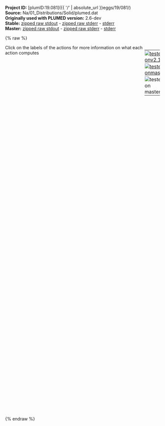 **Project ID:** [plumID:19.081]({{ '/' | absolute_url }}eggs/19/081/)  
**Source:** Na/01_Distributions/Solid/plumed.dat  
**Originally used with PLUMED version:** 2.6-dev  
**Stable:** [zipped raw stdout](plumed.dat.plumed.stdout.txt.zip) - [zipped raw stderr](plumed.dat.plumed.stderr.txt.zip) - [stderr](plumed.dat.plumed.stderr)  
**Master:** [zipped raw stdout](plumed.dat.plumed_master.stdout.txt.zip) - [zipped raw stderr](plumed.dat.plumed_master.stderr.txt.zip) - [stderr](plumed.dat.plumed_master.stderr)  

{% raw %}
<div style="width: 100%; float:left">
<div style="width: 90%; float:left" id="value_details_data/Na/01_Distributions/Solid/plumed.dat"> Click on the labels of the actions for more information on what each action computes </div>
<div style="width: 10%; float:left"><table><tr><td style="padding:1px"><a href="plumed.dat.plumed.stderr"><img src="https://img.shields.io/badge/v2.10-failed-red.svg" alt="tested onv2.10" /></a></td></tr><tr><td style="padding:1px"><a href="plumed.dat.plumed_master.stderr"><img src="https://img.shields.io/badge/master-failed-red.svg" alt="tested onmaster" /></a></td></tr><tr><td style="padding:1px"><img src="https://img.shields.io/badge/with-LOAD-yellow.svg" alt="tested on master" /></td></tr>
</table></div></div>
<pre style="width=97%;">
<span class="plumedtooltip" style="color:blue"># vim:ft=plumed<span class="right">Enables syntax highlighting for PLUMED files in vim. See <a href="https://www.plumed.org/doc-master/user-doc/html/_vim_syntax.html">here for more details. </a><i></i></span></span>
<br/><span class="plumedtooltip" style="color:green">RESTART<span class="right">Activate restart. <a href="https://www.plumed.org/doc-master/user-doc/html/_r_e_s_t_a_r_t.html" style="color:green">More details</a><i></i></span></span>
<br/><span style="display:none;" id="data/Na/01_Distributions/Solid/plumed.dat">The RESTART action with label <b></b> calculates something</span><span class="plumedtooltip" style="color:green">LOAD<span class="right">Loads a library, possibly defining new actions. <a href="https://www.plumed.org/doc-master/user-doc/html/_l_o_a_d.html" style="color:green">More details</a><i></i></span></span> <span class="plumedtooltip">FILE<span class="right">file to be loaded<i></i></span></span>=<b name="data/Na/01_Distributions/Solid/plumed.dat">../../../RefCV.cpp</b>

<b name="data/Na/01_Distributions/Solid/plumed.datenergy" onclick='showPath("data/Na/01_Distributions/Solid/plumed.dat","data/Na/01_Distributions/Solid/plumed.datenergy","data/Na/01_Distributions/Solid/plumed.datenergy","brown")'>energy</b>: <span class="plumedtooltip" style="color:green">ENERGY<span class="right">Calculate the total potential energy of the simulation box. <a href="https://www.plumed.org/doc-master/user-doc/html/_e_n_e_r_g_y.html" style="color:green">More details</a><i></i></span></span>
<br/><span style="display:none;" id="data/Na/01_Distributions/Solid/plumed.datenergy">The ENERGY action with label <b>energy</b> calculates something</span><b name="data/Na/01_Distributions/Solid/plumed.datvol" onclick='showPath("data/Na/01_Distributions/Solid/plumed.dat","data/Na/01_Distributions/Solid/plumed.datvol","data/Na/01_Distributions/Solid/plumed.datvol","brown")'>vol</b>: <span class="plumedtooltip" style="color:green">VOLUME<span class="right">Calculate the volume of the simulation box. <a href="https://www.plumed.org/doc-master/user-doc/html/_v_o_l_u_m_e.html" style="color:green">More details</a><i></i></span></span>
<br/><span style="display:none;" id="data/Na/01_Distributions/Solid/plumed.datvol">The VOLUME action with label <b>vol</b> calculates the volume of simulation box</span><span class="plumedtooltip" style="color:green">REFCV<span class="right">This action is not part of PLUMED and was included by using a LOAD command <a href="https://www.plumed.org/doc-master/user-doc/html/_l_o_a_d.html" style="color:green">More details</a><i></i></span></span> ...
 SPECIES=1-250
 SIGMA=0.065
 LATTICE_CONSTANTS=0.432
 CRYSTAL_STRUCTURE=BCC
 LABEL=<b name="data/Na/01_Distributions/Solid/plumed.datrefcv" onclick='showPath("data/Na/01_Distributions/Solid/plumed.dat","data/Na/01_Distributions/Solid/plumed.datrefcv","data/Na/01_Distributions/Solid/plumed.datrefcv","brown")'>refcv</b>
 MORE_THAN={RATIONAL R_0=0.5 NN=12 MM=24}
 MEAN
... REFCV
<br/><span class="plumedtooltip" style="color:green">HISTOGRAM<span class="right">Accumulate the average probability density along a few CVs from a trajectory. <a href="https://www.plumed.org/doc-master/user-doc/html/_h_i_s_t_o_g_r_a_m.html" style="color:green">More details</a><i></i></span></span> ...
  <span class="plumedtooltip">DATA<span class="right">an alternative to the ARG keyword<i></i></span></span>=refcv
  <span class="plumedtooltip">GRID_MIN<span class="right"> the lower bounds for the grid<i></i></span></span>=-1.5
  <span class="plumedtooltip">GRID_MAX<span class="right"> the upper bounds for the grid<i></i></span></span>=1.5
  <span class="plumedtooltip">GRID_BIN<span class="right">the number of bins for the grid<i></i></span></span>=1000
  <span class="plumedtooltip">BANDWIDTH<span class="right">the bandwidths for kernel density esimtation<i></i></span></span>=0.05
  <span class="plumedtooltip">LABEL<span class="right">a label for the action so that its output can be referenced in the input to other actions<i></i></span></span>=<b name="data/Na/01_Distributions/Solid/plumed.dathh" onclick='showPath("data/Na/01_Distributions/Solid/plumed.dat","data/Na/01_Distributions/Solid/plumed.dathh","data/Na/01_Distributions/Solid/plumed.dathh","brown")'>hh</b>
  <span class="plumedtooltip">STRIDE<span class="right"> the frequency with which to store data for averaging<i></i></span></span>=10
... HISTOGRAM
<br/><span style="display:none;" id="data/Na/01_Distributions/Solid/plumed.dathh">The HISTOGRAM action with label <b>hh</b> calculates the following quantities:<table  align="center" frame="void" width="95%" cellpadding="5%"><tr><td width="5%"><b> Quantity </b>  </td><td><b> Description </b> </td></tr><tr><td width="5%">hh.value</td><td>the estimate of the histogram as a function of the argument that was obtained</td></tr></table></span><span class="plumedtooltip" style="color:green">DUMPGRID<span class="right">Output the function on the grid to a file with the PLUMED grid format. <a href="https://www.plumed.org/doc-master/user-doc/html/_d_u_m_p_g_r_i_d.html" style="color:green">More details</a><i></i></span></span> <span class="plumedtooltip">GRID<span class="right">the grid you would like to print (can also use ARG for specifying what is being printed)<i></i></span></span>=<b name="data/Na/01_Distributions/Solid/plumed.dathh">hh</b> <span class="plumedtooltip">FILE<span class="right"> the file on which to write the grid<i></i></span></span>=histo <span class="plumedtooltip">STRIDE<span class="right"> the frequency with which the grid should be output to the file<i></i></span></span>=5000

<span class="plumedtooltip" style="color:green">PRINT<span class="right">Print quantities to a file. <a href="https://www.plumed.org/doc-master/user-doc/html/_p_r_i_n_t.html" style="color:green">More details</a><i></i></span></span> <span class="plumedtooltip">ARG<span class="right">the labels of the values that you would like to print to the file<i></i></span></span>=* <span class="plumedtooltip">FILE<span class="right">the name of the file on which to output these quantities<i></i></span></span>=COLVAR <span class="plumedtooltip">STRIDE<span class="right"> the frequency with which the quantities of interest should be output<i></i></span></span>=500
</pre>
{% endraw %}
